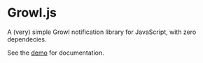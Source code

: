# Growl.js
A (very) simple Growl notification library for JavaScript, with zero dependecies.

See the [demo](demo/index.html) for documentation.
